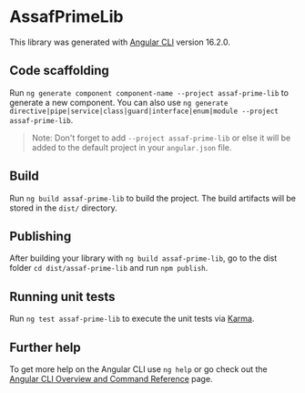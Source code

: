 # AssafPrimeLib

This library was generated with [Angular CLI](https://github.com/angular/angular-cli) version 16.2.0.

## Code scaffolding

Run `ng generate component component-name --project assaf-prime-lib` to generate a new component. You can also use `ng generate directive|pipe|service|class|guard|interface|enum|module --project assaf-prime-lib`.
> Note: Don't forget to add `--project assaf-prime-lib` or else it will be added to the default project in your `angular.json` file. 

## Build

Run `ng build assaf-prime-lib` to build the project. The build artifacts will be stored in the `dist/` directory.

## Publishing

After building your library with `ng build assaf-prime-lib`, go to the dist folder `cd dist/assaf-prime-lib` and run `npm publish`.

## Running unit tests

Run `ng test assaf-prime-lib` to execute the unit tests via [Karma](https://karma-runner.github.io).

## Further help

To get more help on the Angular CLI use `ng help` or go check out the [Angular CLI Overview and Command Reference](https://angular.io/cli) page.

